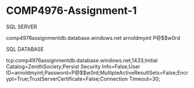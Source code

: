 # COMP4976-Assignment-1

SQL SERVER


comp4976assignmentdb.database.windows.net
arnoldmyint
P@$$w0rd




SQL DATABASE

tcp:comp4976assignmentdb.database.windows.net,1433;Initial Catalog=ZenithSociety;Persist Security Info=False;User ID=arnoldmyint;Password=P@$$w0rd;MultipleActiveResultSets=False;Encrypt=True;TrustServerCertificate=False;Connection Timeout=30;
